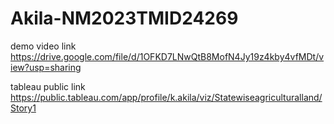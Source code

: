 # Akila-NM2023TMID24269
demo video link
https://drive.google.com/file/d/1OFKD7LNwQtB8MofN4Jy19z4kby4vfMDt/view?usp=sharing

tableau public link
https://public.tableau.com/app/profile/k.akila/viz/Statewiseagriculturalland/Story1

